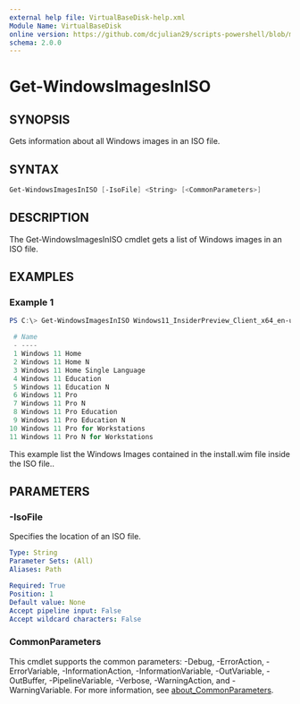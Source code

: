 ```yaml
---
external help file: VirtualBaseDisk-help.xml
Module Name: VirtualBaseDisk
online version: https://github.com/dcjulian29/scripts-powershell/blob/main/Modules/VirtualBaseDisk/docs/Get-WindowsImagesInISO.md
schema: 2.0.0
---
```


# Get-WindowsImagesInISO

## SYNOPSIS

Gets information about all Windows images in an ISO file.

## SYNTAX

```powershell
Get-WindowsImagesInISO [-IsoFile] <String> [<CommonParameters>]
```

## DESCRIPTION

The Get-WindowsImagesInISO cmdlet gets a list of Windows images in an ISO file.

## EXAMPLES

### Example 1

```powershell
PS C:\> Get-WindowsImagesInISO Windows11_InsiderPreview_Client_x64_en-us_22533.iso

 # Name
 - ----
 1 Windows 11 Home
 2 Windows 11 Home N
 3 Windows 11 Home Single Language
 4 Windows 11 Education
 5 Windows 11 Education N
 6 Windows 11 Pro
 7 Windows 11 Pro N
 8 Windows 11 Pro Education
 9 Windows 11 Pro Education N
10 Windows 11 Pro for Workstations
11 Windows 11 Pro N for Workstations
```

This example list the Windows Images contained in the install.wim file inside the ISO file..

## PARAMETERS

### -IsoFile

Specifies the location of an ISO file.

```yaml
Type: String
Parameter Sets: (All)
Aliases: Path

Required: True
Position: 1
Default value: None
Accept pipeline input: False
Accept wildcard characters: False
```

### CommonParameters

This cmdlet supports the common parameters: -Debug, -ErrorAction, -ErrorVariable, -InformationAction, -InformationVariable, -OutVariable, -OutBuffer, -PipelineVariable, -Verbose, -WarningAction, and -WarningVariable. For more information, see [about_CommonParameters](http://go.microsoft.com/fwlink/?LinkID=113216).
